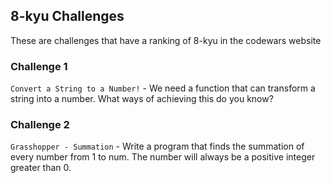 ## 8-kyu Challenges

These are challenges that have a ranking of 8-kyu in the codewars website

### Challenge 1

`Convert a String to a Number!` - We need a function that can transform a string into a number.
What ways of achieving this do you know?

### Challenge 2

`Grasshopper - Summation` - Write a program that finds the summation of every number from 1 to num.
The number will always be a positive integer greater than 0.